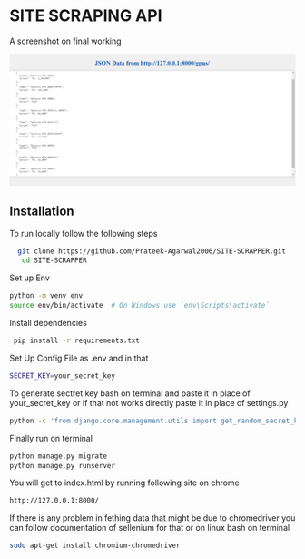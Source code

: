 
# SITE SCRAPING API

A screenshot on final working



![App Screenshot](asset/screenshot.png)



## Installation
To run locally follow the following steps


```bash
  git clone https://github.com/Prateek-Agarwal2006/SITE-SCRAPPER.git
   cd SITE-SCRAPPER
```
Set up Env 
```bash
python -m venv env
source env/bin/activate  # On Windows use `env\Scripts\activate`
```
Install dependencies
```bash
 pip install -r requirements.txt
```
Set Up Config File as .env and in that
```bash
SECRET_KEY=your_secret_key
```
To generate sectret key bash on terminal and paste it in place of your_secret_key or if that not works directly paste it in place of settings.py
```bash
python -c 'from django.core.management.utils import get_random_secret_key; print(get_random_secret_key())'

```
Finally run on terminal
```bash
python manage.py migrate
python manage.py runserver

```

You will get to index.html by running following site on chrome
```bash
http://127.0.0.1:8000/

```
If there is any problem in fething data that might be due to chromedriver you can follow documentation of sellenium for that or on linux bash on terminal
```bash
sudo apt-get install chromium-chromedriver

```


    